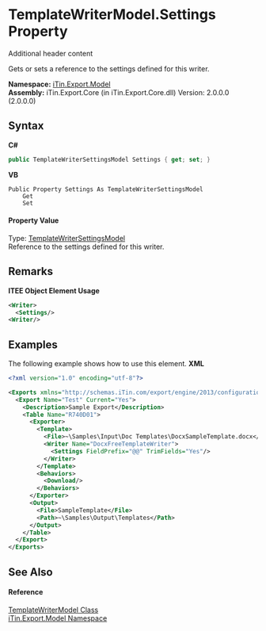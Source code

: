 # TemplateWriterModel.Settings Property 
Additional header content 

Gets or sets a reference to the settings defined for this writer.

**Namespace:**&nbsp;<a href="N_iTin_Export_Model">iTin.Export.Model</a><br />**Assembly:**&nbsp;iTin.Export.Core (in iTin.Export.Core.dll) Version: 2.0.0.0 (2.0.0.0)

## Syntax

**C#**<br />
``` C#
public TemplateWriterSettingsModel Settings { get; set; }
```

**VB**<br />
``` VB
Public Property Settings As TemplateWriterSettingsModel
	Get
	Set
```


#### Property Value
Type: <a href="T_iTin_Export_Model_TemplateWriterSettingsModel">TemplateWriterSettingsModel</a><br />Reference to the settings defined for this writer.

## Remarks

**ITEE Object Element Usage**<br />
``` XML
<Writer>
  <Settings/>
<Writer/>
```


## Examples
The following example shows how to use this element. 
**XML**<br />
``` XML
<?xml version="1.0" encoding="utf-8"?>

<Exports xmlns="http://schemas.iTin.com/export/engine/2013/configuration">
  <Export Name="Test" Current="Yes">
    <Description>Sample Export</Description>
    <Table Name="R740D01">
      <Exporter>
        <Template>
          <File>~\Samples\Input\Doc Templates\DocxSampleTemplate.docx</File>
          <Writer Name="DocxFreeTemplateWriter">
            <Settings FieldPrefix="@@" TrimFields="Yes"/>
          </Writer>
        </Template>
        <Behaviors>
          <Download/>
        </Behaviors>
      </Exporter>
      <Output>
        <File>SampleTemplate</File>
        <Path>~\Samples\Output\Templates</Path>
      </Output>
    </Table>
  </Export>
</Exports>
```


## See Also


#### Reference
<a href="T_iTin_Export_Model_TemplateWriterModel">TemplateWriterModel Class</a><br /><a href="N_iTin_Export_Model">iTin.Export.Model Namespace</a><br />